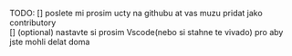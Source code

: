 TODO:
    []  poslete mi prosim ucty na githubu at vas muzu pridat jako contributory  
    []  (optional) nastavte si prosim Vscode(nebo si stahne te vivado) pro aby jste mohli delat doma 
 